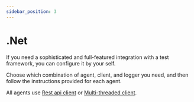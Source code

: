 ```yaml
---
sidebar_position: 3
---
```


# .Net

If you need a sophisticated and full-featured integration with a test framework, you can configure it by your self.

Choose which combination of agent, client, and logger you need, and then follow the instructions provided for each agent.

All agents use [Rest api client](https://github.com/reportportal/client-net) or [Multi-threaded client](https://github.com/reportportal/commons-net).
